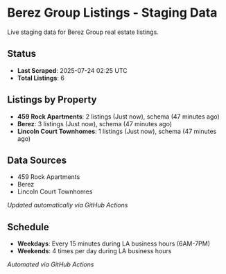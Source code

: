 # Berez Group Listings - Staging Data

Live staging data for Berez Group real estate listings.

## Status

- **Last Scraped**: 2025-07-24 02:25 UTC
- **Total Listings**: 6

## Listings by Property

- **459 Rock Apartments**: 2 listings (Just now), schema (47 minutes ago)
- **Berez**: 3 listings (Just now), schema (47 minutes ago)
- **Lincoln Court Townhomes**: 1 listings (Just now), schema (47 minutes ago)

## Data Sources

- 459 Rock Apartments
- Berez
- Lincoln Court Townhomes

*Updated automatically via GitHub Actions*

## Schedule

- **Weekdays**: Every 15 minutes during LA business hours (6AM-7PM)
- **Weekends**: 4 times per day during LA business hours

*Automated via GitHub Actions*

